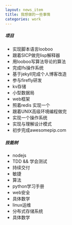 ```yaml
---
layout: news_item
title: 我想做的一些事情
categories: work
---
```


##### 项目
- 实现脚本语言looboo
- 跟着SICP做完lisp解释器
- 用looboo写算法导论的算法
- 完成lfs操作系统
- 基于jekyll完成个人博客改造
- 参与firefly研发
- kv存储
- 小型数据局
- web框架
- 照着redis 实现一个
- 跟着UNIX高级环境编程做完
- 实现一个操作系统
- 实现与理解设计模式
- 初步完成awesomepip.com

<!--break-->

##### 技能树
- nodejs
- TDD && 学会测试
- 持续交付
- 敏捷
- 算法
- python学习手册
- web安全
- 具体数学
- linux运维
- 分布式存储系统
- 具体数学
